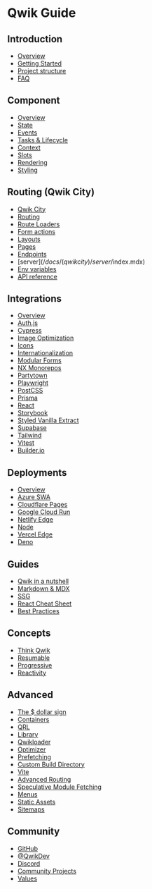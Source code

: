 # Qwik Guide

## Introduction

- [Overview](/docs/(qwik)/index.mdx)
- [Getting Started](/docs/(qwik)/getting-started/index.mdx)
- [Project structure](/docs/(qwikcity)/project-structure/index.mdx)
- [FAQ](/docs/(qwik)/faq/index.mdx)

## Component

- [Overview](/docs/(qwik)/components/overview/index.mdx)
- [State](/docs/(qwik)/components/state/index.mdx)
- [Events](/docs/(qwik)/components/events/index.mdx)
- [Tasks & Lifecycle](/docs/(qwik)/components/tasks/index.mdx)
- [Context](/docs/(qwik)/components/context/index.mdx)
- [Slots](/docs/(qwik)/components/slots/index.mdx)
- [Rendering](/docs/(qwik)/components/rendering/index.mdx)
- [Styling](/docs/(qwik)/components/styles/index.mdx)

## Routing (Qwik City)

- [Qwik City](/docs/(qwikcity)/qwikcity/index.mdx)
- [Routing](/docs/(qwikcity)/routing/index.mdx)
- [Route Loaders](/docs/(qwikcity)/route-loader/index.mdx)
- [Form actions](/docs/(qwikcity)/action/index.mdx)
- [Layouts](/docs/(qwikcity)/layout/index.mdx)
- [Pages](/docs/(qwikcity)/pages/index.mdx)
- [Endpoints](/docs/(qwikcity)/endpoints/index.mdx)
- [server$](/docs/(qwikcity)/server$/index.mdx)
- [Env variables](/docs/(qwikcity)/env-variables/index.mdx)
- [API reference](/docs/(qwikcity)/api/index.mdx)

## Integrations

- [Overview](integrations/index.mdx)
- [Auth.js](integrations/authjs/index.mdx)
- [Cypress](integrations/cypress/index.mdx)
- [Image Optimization](integrations/image-optimization/index.mdx)
- [Icons](integrations/icons/index.mdx)
- [Internationalization](integrations/i18n/index.mdx)
- [Modular Forms](integrations/modular-forms/index.mdx)
- [NX Monorepos](integrations/nx/index.mdx)
- [Partytown](integrations/partytown/index.mdx)
- [Playwright](integrations/playwright/index.mdx)
- [PostCSS](integrations/postcss/index.mdx)
- [Prisma](integrations/prisma/index.mdx)
- [React](integrations/react/index.mdx)
- [Storybook](integrations/storybook/index.mdx)
- [Styled Vanilla Extract](integrations/styled-vanilla-extract/index.mdx)
- [Supabase](integrations/supabase/index.mdx)
- [Tailwind](integrations/tailwind/index.mdx)
- [Vitest](integrations/vitest/index.mdx)
- [Builder.io](integrations/builderio/index.mdx)

## Deployments

- [Overview](deployments/index.mdx)
- [Azure SWA](deployments/azure-swa/index.mdx)
- [Cloudflare Pages](deployments/cloudflare-pages/index.mdx)
- [Google Cloud Run](deployments/gcp-cloud-run/index.mdx)
- [Netlify Edge](deployments/netlify-edge/index.mdx)
- [Node](deployments/node/index.mdx)
- [Vercel Edge](deployments/vercel-edge/index.mdx)
- [Deno](deployments/deno/index.mdx)

## Guides

- [Qwik in a nutshell](/docs/(qwikcity)/guides/qwik-nutshell/index.mdx)
- [Markdown & MDX](/docs/(qwikcity)/guides/mdx/index.mdx)
- [SSG](/docs/(qwikcity)/guides/static-site-generation/index.mdx)
- [React Cheat Sheet](/docs/(qwikcity)/guides/react-cheat-sheet/index.mdx)
- [Best Practices](/docs/(qwikcity)/guides/best-practices/index.mdx)

## Concepts

- [Think Qwik](/docs/(qwik)/think-qwik/index.mdx)
- [Resumable](/docs/(qwik)/concepts/resumable/index.mdx)
- [Progressive](/docs/(qwik)/concepts/progressive/index.mdx)
- [Reactivity](/docs/(qwik)/concepts/reactivity/index.mdx)

## Advanced

- [The $ dollar sign](/docs/(qwik)/advanced/dollar/index.mdx)
- [Containers](/docs/(qwik)/advanced/containers/index.mdx)
- [QRL](/docs/(qwik)/advanced/qrl/index.mdx)
- [Library](/docs/(qwik)/advanced/library/index.mdx)
- [Qwikloader](/docs/(qwik)/advanced/qwikloader/index.mdx)
- [Optimizer](/docs/(qwik)/advanced/optimizer/index.mdx)
- [Prefetching](/docs/(qwik)/advanced/prefetching/index.mdx)
- [Custom Build Directory](/docs/(qwik)/advanced/custom-build-dir/index.mdx)
- [Vite](/docs/(qwik)/advanced/vite/index.mdx)
- [Advanced Routing](/docs/(qwikcity)/advanced/routing/index.mdx)
- [Speculative Module Fetching](/docs/(qwikcity)/advanced/speculative-module-fetching/index.mdx)
- [Menus](/docs/(qwikcity)/advanced/menu/index.mdx)
- [Static Assets](/docs/(qwikcity)/advanced/static-assets/index.mdx)
- [Sitemaps](/docs/(qwikcity)/advanced/sitemaps/index.mdx)

## Community

- [GitHub](https://github.com/BuilderIO/qwik)
- [@QwikDev](https://twitter.com/QwikDev)
- [Discord](https://qwik.builder.io/chat)
- [Community Projects](/community/projects/index.mdx)
- [Values](/community/values/index.mdx)
